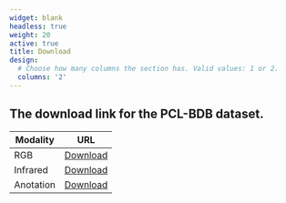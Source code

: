```yaml
---
widget: blank
headless: true
weight: 20
active: true
title: Download
design:
  # Choose how many columns the section has. Valid values: 1 or 2.
  columns: '2'
---
```

## The download link for the PCL-BDB dataset.
| Modality           | URL                    |
| ------------------| ------------------------------ |
| RGB            | [Download](https://www.google.com)            |
| Infrared   | [Download](https://www.google.com)            |
| Anotation |  [Download](https://www.google.com)|
